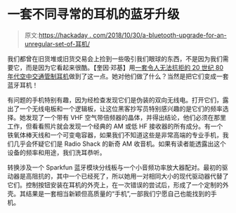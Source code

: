 # 一套不同寻常的耳机的蓝牙升级

> 原文:[https://hackaday . com/2018/10/30/a-bluetooth-upgrade-for-an-unregular-set-of-耳机/](https://hackaday.com/2018/10/30/a-bluetooth-upgrade-for-an-unusual-set-of-headphones/)

我们都曾在旧货堆或旧货交易会上捡到一些吸引我们眼球的东西，不是因为我们需要它，而是因为它看起来很酷。【奎因·邓基】用[一套令人无法抗拒的 20 世纪 80 年代空中交通管制耳机](http://quinndunki.com/blondihacks/?p=4376)做到了这一点。她对他们做了什么？当然是把它们变成一套蓝牙耳机！

有问题的手机特别有趣，因为经检查发现它们是伪装的双向无线电。打开它们，露出了一个无线电板和一个逻辑板，让这位黑客抄写员特别感兴趣的是它们的频率选择。她发现了一个带有 VHF 空气带倍频器的晶体，并得出结论，他们必须在那里工作，但看看照片就会发现一个经典的 AM 或低 HF 接收器的所有成分。有一个铁氧体棒天线和一个可变电容器，如果我们不知道这些是非常高端的专业手机，我们几乎会怀疑它们是 Radio Shack 的新奇 AM 收音机。如果有读者能透露出这个设备的频率和用途，我们洗耳恭听。

转换涉及一个 Sparkfun 蓝牙模块分线板与一个小音频功率放大器配对。最初的驱动器是高阻抗的，其中一个已经死了，所以她用一对相同大小的现代驱动器代替了它们。控制按钮安装在耳机的外壳上，在一次错误的尝试后，形成了一个定制的外壳。其结果是一套相当新颖但高质量的“手机”,一部我们宁愿自己也能找到的手机。